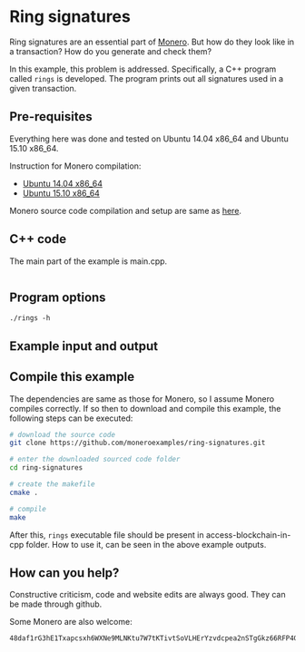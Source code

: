 # Ring signatures
 Ring signatures are an essential part of [Monero](https://getmonero.org/). 
 But how do they look like in a transaction? How do you generate and check them?

In this example, this problem is addressed. Specifically, a C++ program called
`rings` is developed. The program prints out all signatures used in a given transaction. 


## Pre-requisites

Everything here was done and tested
on Ubuntu 14.04 x86_64 and Ubuntu 15.10 x86_64.

Instruction for Monero compilation:
 - [Ubuntu 14.04 x86_64](http://moneroexamples.github.io/compile-monero-ubuntu/)
 - [Ubuntu 15.10 x86_64](http://moneroexamples.github.io/compile-monero-ubuntu-1510/)

Monero source code compilation and setup are same as
[here](http://moneroexamples.github.io/access-blockchain-in-cpp/).



## C++ code
The main part of the example is main.cpp.

```c++
```

## Program options

```
./rings -h
```

## Example input and output


## Compile this example
The dependencies are same as those for Monero, so I assume Monero compiles
correctly. If so then to download and compile this example, the following
steps can be executed:

```bash
# download the source code
git clone https://github.com/moneroexamples/ring-signatures.git

# enter the downloaded sourced code folder
cd ring-signatures

# create the makefile
cmake .

# compile
make
```

After this, `rings` executable file should be present in access-blockchain-in-cpp
folder. How to use it, can be seen in the above example outputs.


## How can you help?

Constructive criticism, code and website edits are always good. They can be made through github.

Some Monero are also welcome:
```
48daf1rG3hE1Txapcsxh6WXNe9MLNKtu7W7tKTivtSoVLHErYzvdcpea2nSTgGkz66RFP4GKVAsTV14v6G3oddBTHfxP6tU
```
